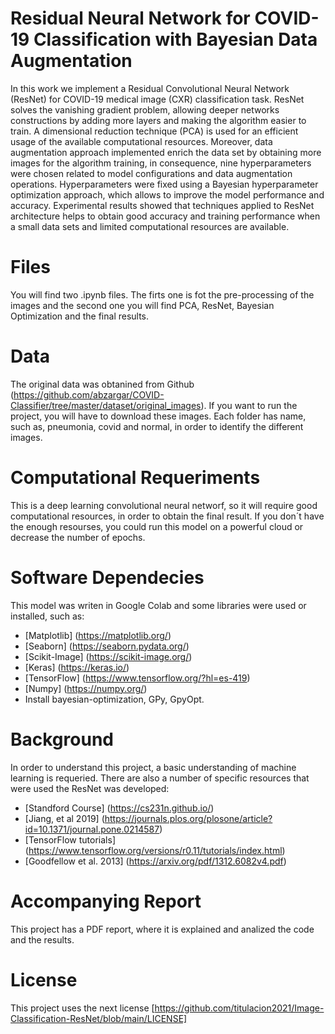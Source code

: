 # Residual Neural Network for COVID-19 Classification with Bayesian Data Augmentation
In this work we implement a Residual Convolutional Neural Network (ResNet) for COVID-19 medical image (CXR) classification task. 
ResNet solves the vanishing gradient problem, allowing deeper networks constructions by adding more layers and making the algorithm easier to train.
A dimensional reduction technique (PCA) is used for an efficient usage of the available computational resources. 
Moreover, data augmentation approach implemented enrich the data set by obtaining more images for the algorithm training, 
in consequence, nine hyperparameters were chosen related to model configurations and data augmentation operations. 
Hyperparameters were fixed using a Bayesian hyperparameter optimization approach, which allows to improve the model performance and accuracy. 
Experimental results showed that techniques applied to ResNet architecture helps to obtain good accuracy and training performance when a small
data sets and limited computational resources are available.

# Files
You will find two .ipynb files. The firts one is fot the pre-processing of the images and the second one you will find PCA, ResNet, Bayesian Optimization 
and the final results. 

# Data
The original data was obtanined from Github (https://github.com/abzargar/COVID-Classifier/tree/master/dataset/original_images). If you want to run 
the project, you will have to download these images. Each folder has name, such as, pneumonia, covid and normal, in order to identify the different images. 

# Computational Requeriments
This is a deep learning convolutional neural networf, so it will require good computational resources, in order to obtain the final result. If you don´t 
have the enough resourses, you could run this model on a powerful cloud or decrease the number of epochs. 

# Software Dependecies
This model was writen in Google Colab and some libraries were used or installed, such as:
 - [Matplotlib] (https://matplotlib.org/)
 - [Seaborn] (https://seaborn.pydata.org/)
 - [Scikit-Image] (https://scikit-image.org/)
 - [Keras] (https://keras.io/)
 - [TensorFlow] (https://www.tensorflow.org/?hl=es-419)
 - [Numpy] (https://numpy.org/)
 - Install bayesian-optimization, GPy, GpyOpt.

# Background
In order to understand this project, a basic understanding of machine learning is requeried. There are also a number of specific resources that were used the ResNet
was developed:
- [Standford Course] (https://cs231n.github.io/)
- [Jiang, et al 2019] (https://journals.plos.org/plosone/article?id=10.1371/journal.pone.0214587)
- [TensorFlow tutorials] (https://www.tensorflow.org/versions/r0.11/tutorials/index.html)
- [Goodfellow et al. 2013] (https://arxiv.org/pdf/1312.6082v4.pdf)

# Accompanying Report
This project has a PDF report, where it is explained and analized the code and the results. 

# License
This project uses the next license [https://github.com/titulacion2021/Image-Classification-ResNet/blob/main/LICENSE]


